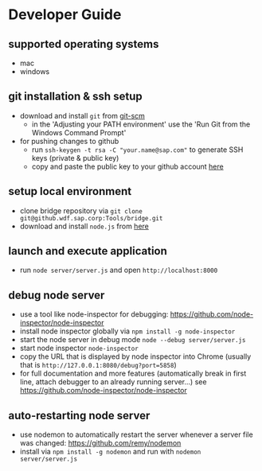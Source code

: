 ﻿Developer Guide
===============
## supported operating systems
* mac
* windows


## git installation & ssh setup
* download and install `git` from [git-scm](http://git-scm.com/downloads)
  * in the 'Adjusting your PATH environment' use the 'Run Git from the Windows Command Prompt'
* for pushing changes to github
  * run `ssh-keygen -t rsa -C "your.name@sap.com"` to generate SSH keys (private & public key)
  * copy and paste the public key to your github account [here](https://github.wdf.sap.corp/settings/ssh)

## setup local environment
* clone bridge repository via `git clone git@github.wdf.sap.corp:Tools/bridge.git`
* download and install `node.js` from [here](http://nodejs.org/)

## launch and execute application
* run `node server/server.js` and open `http://localhost:8000`

## debug node server
* use a tool like node-inspector for debugging: https://github.com/node-inspector/node-inspector
* install node inspector globally via `npm install -g node-inspector`
* start the node server in debug mode `node --debug server/server.js`
* start node inspector `node-inspector`
* copy the URL that is displayed by node inspector into Chrome (usually that is `http://127.0.0.1:8080/debug?port=5858`)
* for full documentation and more features (automatically break in first line, attach debugger to an already running server...) see https://github.com/node-inspector/node-inspector

## auto-restarting node server
* use nodemon to automatically restart the server whenever a server file was changed: https://github.com/remy/nodemon
* install via `npm install -g nodemon` and run with `nodemon server/server.js`
